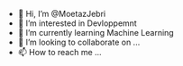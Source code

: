 - 👋 Hi, I’m @MoetazJebri
- 👀 I’m interested in Devloppemnt
- 🌱 I’m currently learning Machine Learning 
- 💞️ I’m looking to collaborate on ...
- 📫 How to reach me ...

<!---
MoetazJebri2307/MoetazJebri2307 is a ✨ special ✨ repository because its `README.md` (this file) appears on your GitHub profile.
You can click the Preview link to take a look at your changes.
--->
